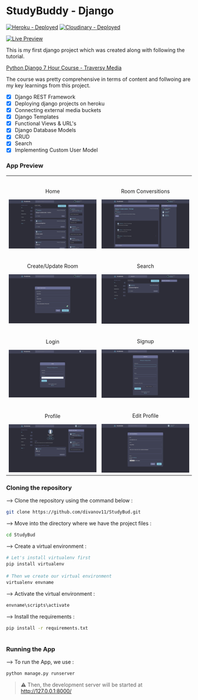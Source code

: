 
# StudyBuddy - Django
[![Heroku - Deployed](https://img.shields.io/badge/Heroku-Deployed-2ea44f)](https://django-study-bud.herokuapp.com/)
[![Cloudinary - Deployed](https://img.shields.io/badge/Cloudinary-Deployed-2ea44f)](https://django-study-bud.herokuapp.com/)


[![Live Preview](https://img.shields.io/badge/Live_Preview-2ea44f?style=for-the-badge)](https://django-study-bud.herokuapp.com/)

This is my first django project which was created along with following the tutorial.

[Python Django 7 Hour Course - Traversy Media](https://www.youtube.com/watch?v=PtQiiknWUcI&t=17134s)  

The course was pretty comprehensive in terms of content and follwoing are my key learnings from this project.

- [x] Django REST Framework
- [x] Deploying django projects on heroku
- [x] Connecting external media buckets
- [x] Django Templates
- [x] Functional Views & URL's
- [x] Django Database Models
- [x] CRUD
- [x] Search
- [x] Implementing Custom User Model

### App Preview

<table width="100%"> 
<tr>
<td width="50%">      
&nbsp; 
<br>
<p align="center">
  Home
</p>
<img src="screenshots/home.png">
</td> 
<td width="50%">
<br>
<p align="center">
  Room Conversitions
</p>
<img src="screenshots/room.png">
</td>
 </tr>
  
  
 <tr>
<td width="50%">      
&nbsp; 
<br>
<p align="center">
  Create/Update Room
</p>
<img src="screenshots/create-update-room.png">
</td> 
<td width="50%">
<br>
<p align="center">
  Search
</p>
<img src="screenshots/search.png">
</td>
 </tr>
  
  <tr>
<td width="50%">      
&nbsp; 
<br>
<p align="center">
  Login
</p>
<img src="screenshots/login.png">
</td> 
<td width="50%">
<br>
<p align="center">
  Signup
</p>
<img src="screenshots/signup.png">
</td>
 </tr>
  
  
  <tr>
<td width="50%">      
&nbsp; 
<br>
<p align="center">
  Profile
</p>
<img src="screenshots/profile.png">
</td> 
<td width="50%">
<br>
<p align="center">
  Edit Profile
</p>
<img src="screenshots/edit-profile.png">
</td>
 </tr>
  
  
</table>

### Cloning the repository

--> Clone the repository using the command below :
```bash
git clone https://github.com/divanov11/StudyBud.git

```

--> Move into the directory where we have the project files : 
```bash
cd StudyBud

```

--> Create a virtual environment :
```bash
# Let's install virtualenv first
pip install virtualenv

# Then we create our virtual environment
virtualenv envname

```

--> Activate the virtual environment :
```bash
envname\scripts\activate

```

--> Install the requirements :
```bash
pip install -r requirements.txt

```

#

### Running the App

--> To run the App, we use :
```bash
python manage.py runserver

```

> ⚠ Then, the development server will be started at http://127.0.0.1:8000/

#

